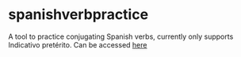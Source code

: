 # spanishverbpractice

A tool to practice conjugating Spanish verbs, currently only supports Indicativo pretérito.
Can be accessed [here](https://ttg3333.github.io/spanishverbpractice/)

